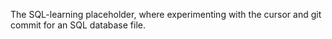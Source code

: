 The SQL-learning placeholder, where experimenting with the cursor
and git commit for an SQL database file.